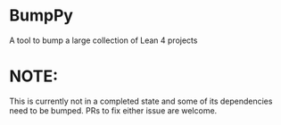 # BumpPy

A tool to bump a large collection of Lean 4 projects

# NOTE:
This is currently not in a completed state and some of its dependencies need to be bumped. PRs to fix either issue are welcome.
